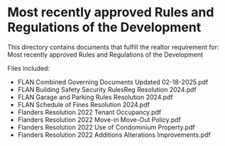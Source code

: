 # Most recently approved Rules and Regulations of the Development

This directory contains documents that fulfill the realtor requirement for:
Most recently approved Rules and Regulations of the Development

Files included:
- FLAN Combined Governing Documents Updated 02-18-2025.pdf
- FLAN Building Safety Security RulesReg Resolution 2024.pdf
- FLAN Garage and Parking Rules Resolution 2024.pdf
- FLAN Schedule of Fines Resolution 2024.pdf
- Flanders Resolution 2022 Tenant Occupancy.pdf
- Flanders Resolution 2022 Move-in Move-Out Policy.pdf
- Flanders Resolution 2022 Use of Condominium Property.pdf
- Flanders Resolution 2022 Additions Alterations Improvements.pdf
